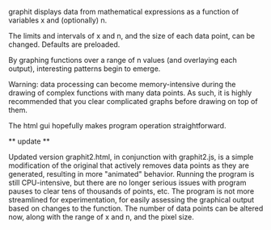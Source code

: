 graphit displays data from mathematical expressions as a function of variables x and (optionally) n. 

The limits and intervals of x and n, and the size of each data point, can be changed. Defaults are preloaded. 

By graphing functions over a range of n values (and overlaying each output), interesting patterns begin to emerge. 

Warning: data processing can become memory-intensive during the drawing of complex functions with many data points. As such, it is highly recommended that you clear complicated graphs before drawing on top of them. 

The html gui hopefully makes program operation straightforward. 

** update **

Updated version graphit2.html, in conjunction with graphit2.js, is a simple modification of the original that actively removes data points as they are generated, resulting in more "animated" behavior. Running the program is still CPU-intensive, but there are no longer serious issues with program pauses to clear tens of thousands of points, etc. The program is not more streamlined for experimentation, for easily assessing the graphical output based on changes to the function. The number of data points can be altered now, along with the range of x and n, and the pixel size. 
